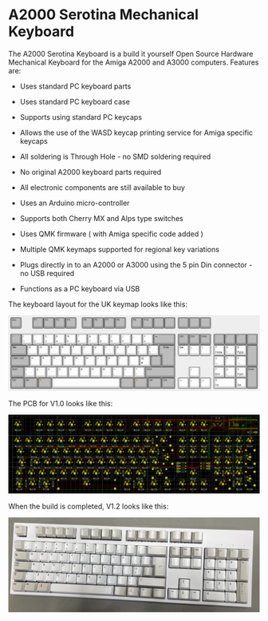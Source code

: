 # A2000 Serotina Mechanical Keyboard

The A2000 Serotina Keyboard is a build it yourself Open Source Hardware Mechanical Keyboard for the Amiga A2000 and A3000 computers. Features are:

- Uses standard PC keyboard parts

- Uses standard PC keyboard case

- Supports using standard PC keycaps

- Allows the use of the WASD keycap printing service for Amiga specific keycaps

- All soldering is Through Hole - no SMD soldering required

- No original A2000 keyboard parts required

- All electronic components are still available to buy

- Uses an Arduino micro-controller

- Supports both Cherry MX and Alps type switches

- Uses QMK firmware ( with Amiga specific code added )

- Multiple QMK keymaps supported for regional key variations

- Plugs directly in to an A2000 or A3000 using the 5 pin Din connector - no USB required

- Functions as a PC keyboard via USB

  

The keyboard layout for the UK keymap looks like this: 

![a2000serotina_uk.png](keyboardLayoutEditor/uk/a2000serotina_uk.png)



The PCB for V1.0 looks like this: 

![pcbV1_0.PNG](pcbV1_0.PNG)



When the build is completed, V1.2 looks like this: 

![buildCompleteV1_2.jpg](buildCompleteV1_2.jpg)









